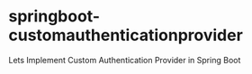 # springboot-customauthenticationprovider
Lets Implement Custom Authentication Provider in Spring Boot
